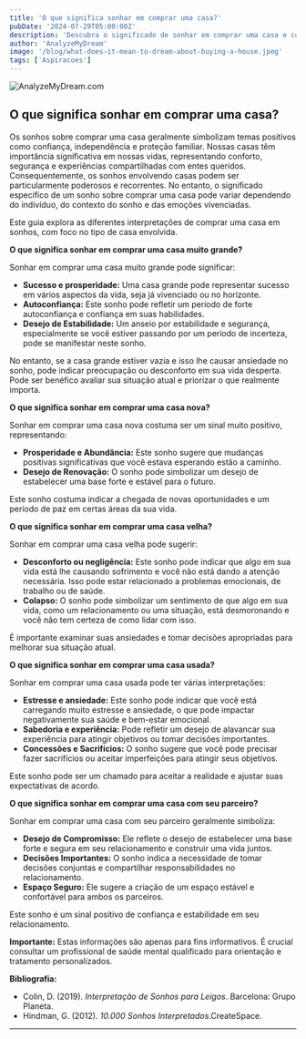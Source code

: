 ```yaml
---
title: 'O que significa sonhar em comprar uma casa?'
pubDate: '2024-07-29T05:00:00Z'
description: 'Descubra o significado de sonhar em comprar uma casa e como esse sonho pode refletir aspectos de confiança, independência e proteção familiar, dependendo do tipo de casa e do contexto do sonho.'
author: 'AnalyzeMyDream'
image: '/blog/what-does-it-mean-to-dream-about-buying-a-house.jpeg'
tags: ['Aspiracoes']
---
```


![AnalyzeMyDream.com](/blog/what-does-it-mean-to-dream-about-buying-a-house.jpeg)

## O que significa sonhar em comprar uma casa?

Os sonhos sobre comprar uma casa geralmente simbolizam temas positivos como confiança, independência e proteção familiar. Nossas casas têm importância significativa em nossas vidas, representando conforto, segurança e experiências compartilhadas com entes queridos. Consequentemente, os sonhos envolvendo casas podem ser particularmente poderosos e recorrentes. No entanto, o significado específico de um sonho sobre comprar uma casa pode variar dependendo do indivíduo, do contexto do sonho e das emoções vivenciadas.

Este guia explora as diferentes interpretações de comprar uma casa em sonhos, com foco no tipo de casa envolvida.

**O que significa sonhar em comprar uma casa muito grande?**

Sonhar em comprar uma casa muito grande pode significar:

- **Sucesso e prosperidade:** Uma casa grande pode representar sucesso em vários aspectos da vida, seja já vivenciado ou no horizonte.
- **Autoconfiança:** Este sonho pode refletir um período de forte autoconfiança e confiança em suas habilidades.
- **Desejo de Estabilidade:** Um anseio por estabilidade e segurança, especialmente se você estiver passando por um período de incerteza, pode se manifestar neste sonho.

No entanto, se a casa grande estiver vazia e isso lhe causar ansiedade no sonho, pode indicar preocupação ou desconforto em sua vida desperta. Pode ser benéfico avaliar sua situação atual e priorizar o que realmente importa.

**O que significa sonhar em comprar uma casa nova?**

Sonhar em comprar uma casa nova costuma ser um sinal muito positivo, representando:

- **Prosperidade e Abundância:** Este sonho sugere que mudanças positivas significativas que você estava esperando estão a caminho.
- **Desejo de Renovação:** O sonho pode simbolizar um desejo de estabelecer uma base forte e estável para o futuro.

Este sonho costuma indicar a chegada de novas oportunidades e um período de paz em certas áreas da sua vida.

**O que significa sonhar em comprar uma casa velha?**

Sonhar em comprar uma casa velha pode sugerir:

- **Desconforto ou negligência:** Este sonho pode indicar que algo em sua vida está lhe causando sofrimento e você não está dando a atenção necessária. Isso pode estar relacionado a problemas emocionais, de trabalho ou de saúde.
- **Colapso:** O sonho pode simbolizar um sentimento de que algo em sua vida, como um relacionamento ou uma situação, está desmoronando e você não tem certeza de como lidar com isso.

É importante examinar suas ansiedades e tomar decisões apropriadas para melhorar sua situação atual.

**O que significa sonhar em comprar uma casa usada?**

Sonhar em comprar uma casa usada pode ter várias interpretações:

- **Estresse e ansiedade:** Este sonho pode indicar que você está carregando muito estresse e ansiedade, o que pode impactar negativamente sua saúde e bem-estar emocional.
- **Sabedoria e experiência:** Pode refletir um desejo de alavancar sua experiência para atingir objetivos ou tomar decisões importantes.
- **Concessões e Sacrifícios:** O sonho sugere que você pode precisar fazer sacrifícios ou aceitar imperfeições para atingir seus objetivos.

Este sonho pode ser um chamado para aceitar a realidade e ajustar suas expectativas de acordo.

**O que significa sonhar em comprar uma casa com seu parceiro?**

Sonhar em comprar uma casa com seu parceiro geralmente simboliza:

- **Desejo de Compromisso:** Ele reflete o desejo de estabelecer uma base forte e segura em seu relacionamento e construir uma vida juntos.
- **Decisões Importantes:** O sonho indica a necessidade de tomar decisões conjuntas e compartilhar responsabilidades no relacionamento.
- **Espaço Seguro:** Ele sugere a criação de um espaço estável e confortável para ambos os parceiros.

Este sonho é um sinal positivo de confiança e estabilidade em seu relacionamento.

**Importante:** Estas informações são apenas para fins informativos. É crucial consultar um profissional de saúde mental qualificado para orientação e tratamento personalizados.

**Bibliografia:**

* Colin, D. (2019). *Interpretação de Sonhos para Leigos*. Barcelona: Grupo Planeta.
* Hindman, G. (2012). *10.000 Sonhos Interpretados*.CreateSpace.

---
